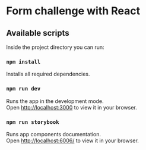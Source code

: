 # Form challenge with React

## Available scripts

Inside the project directory you can run:

### `npm install`

Installs all required dependencies.

### `npm run dev`

Runs the app in the development mode.\
Open [http://localhost:3000](http://localhost:3000) to view it in your browser.

### `npm run storybook`

<!-- nodejs > 16 use NODE_OPTIONS=--openssl-legacy-provider before running npm -->

Runs app components documentation.\
Open [http://localhost:6006/](http://localhost:6006/) to view it in your browser.
